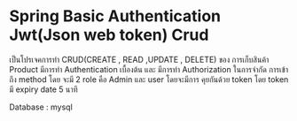 # Spring Basic Authentication Jwt(Json web token) Crud
  เป็นโปรเจคการทำ CRUD(CREATE , READ ,UPDATE , DELETE) ของ การเก็บสินค้า Product 
  มีการทำ Authentication เบื้องต้น และ มีการทำ Authorization ในการจำกัด การเข้าถึง method 
  โดย จะมี 2 role คือ Admin และ user โดยจะมีการ คุยกันด้วย token โดย token มี expiry date 5 นาที
  
  Database : mysql 
